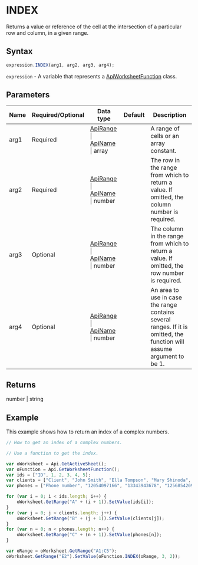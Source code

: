 # INDEX

Returns a value or reference of the cell at the intersection of a particular row and column, in a given range.

## Syntax

```javascript
expression.INDEX(arg1, arg2, arg3, arg4);
```

`expression` - A variable that represents a [ApiWorksheetFunction](../ApiWorksheetFunction.md) class.

## Parameters

| **Name** | **Required/Optional** | **Data type** | **Default** | **Description** |
| ------------- | ------------- | ------------- | ------------- | ------------- |
| arg1 | Required | [ApiRange](../../ApiRange/ApiRange.md) \| [ApiName](../../ApiName/ApiName.md) \| array |  | A range of cells or an array constant. |
| arg2 | Required | [ApiRange](../../ApiRange/ApiRange.md) \| [ApiName](../../ApiName/ApiName.md) \| number |  | The row in the range from which to return a value. If omitted, the column number is required. |
| arg3 | Optional | [ApiRange](../../ApiRange/ApiRange.md) \| [ApiName](../../ApiName/ApiName.md) \| number |  | The column in the range from which to return a value. If omitted, the row number is required. |
| arg4 | Optional | [ApiRange](../../ApiRange/ApiRange.md) \| [ApiName](../../ApiName/ApiName.md) \| number |  | An area to use in case the range contains several ranges. If it is omitted, the function will assume argument to be 1. |

## Returns

number \| string

## Example

This example shows how to return an index of a complex numbers.

```javascript editor-xlsx
// How to get an index of a complex numbers.

// Use a function to get the index.

var oWorksheet = Api.GetActiveSheet();
var oFunction = Api.GetWorksheetFunction();
var ids = ["ID", 1, 2, 3, 4, 5];
var clients = ["Client", "John Smith", "Ella Tompson", "Mary Shinoda", "Lily-Ann Bates", "Clara Ray"];
var phones = ["Phone number", "12054097166", "13343943678", "12568542099", "12057032298", "12052914781"];

for (var i = 0; i < ids.length; i++) {
    oWorksheet.GetRange("A" + (i + 1)).SetValue(ids[i]);
}
for (var j = 0; j < clients.length; j++) {
    oWorksheet.GetRange("B" + (j + 1)).SetValue(clients[j]);
}
for (var n = 0; n < phones.length; n++) {
    oWorksheet.GetRange("C" + (n + 1)).SetValue(phones[n]);
}

var oRange = oWorksheet.GetRange("A1:C5");
oWorksheet.GetRange("E2").SetValue(oFunction.INDEX(oRange, 3, 2));
```
